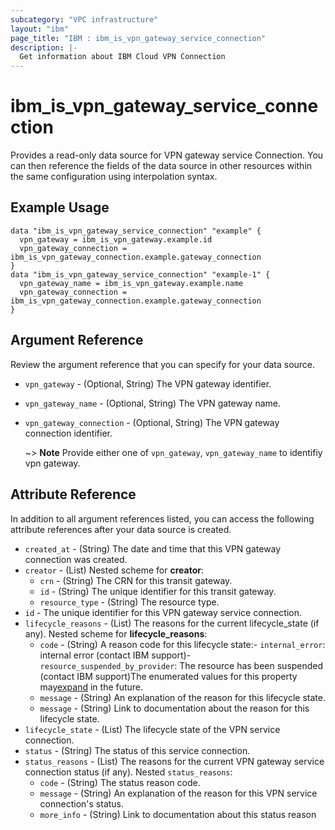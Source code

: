 ```yaml
---
subcategory: "VPC infrastructure"
layout: "ibm"
page_title: "IBM : ibm_is_vpn_gateway_service_connection"
description: |-
  Get information about IBM Cloud VPN Connection
---
```


# ibm_is_vpn_gateway_service_connection

Provides a read-only data source for VPN gateway service Connection. You can then reference the fields of the data source in other resources within the same configuration using interpolation syntax.

## Example Usage

```hcl
data "ibm_is_vpn_gateway_service_connection" "example" {
  vpn_gateway = ibm_is_vpn_gateway.example.id
  vpn_gateway_connection = ibm_is_vpn_gateway_connection.example.gateway_connection
}
data "ibm_is_vpn_gateway_service_connection" "example-1" {
  vpn_gateway_name = ibm_is_vpn_gateway.example.name
  vpn_gateway_connection = ibm_is_vpn_gateway_connection.example.gateway_connection
}
```

## Argument Reference

Review the argument reference that you can specify for your data source.

- `vpn_gateway` - (Optional, String) The VPN gateway identifier.
- `vpn_gateway_name` - (Optional, String) The VPN gateway name.
- `vpn_gateway_connection` - (Optional, String) The VPN gateway connection identifier.

  ~> **Note** Provide either one of `vpn_gateway`, `vpn_gateway_name` to identifiy vpn gateway.

## Attribute Reference

In addition to all argument references listed, you can access the following attribute references after your data source is created.

- `created_at` - (String) The date and time that this VPN gateway connection was created.
- `creator` - (List)
  Nested scheme for **creator**:
	- `crn` - (String) The CRN for this transit gateway.
	- `id` - (String) The unique identifier for this transit gateway.
	- `resource_type` - (String) The resource type.
- `id` - The unique identifier for this VPN gateway service connection.
- `lifecycle_reasons` - (List) The reasons for the current lifecycle_state (if any).
  Nested scheme for **lifecycle_reasons**:
	- `code` - (String) A reason code for this lifecycle state:- `internal_error`: internal error (contact IBM support)- `resource_suspended_by_provider`: The resource has been suspended (contact IBM  support)The enumerated values for this property may[expand](https://cloud.ibm.com/apidocs/vpc#property-value-expansion) in the future.
	- `message` - (String) An explanation of the reason for this lifecycle state.
	- `message` - (String) Link to documentation about the reason for this lifecycle state.
- `lifecycle_state` - (List) The lifecycle state of the VPN service connection.
- `status` - (String) The status of this service connection.
- `status_reasons` - (List) The reasons for the current VPN gateway service connection status (if any).
  Nested `status_reasons`:
    - `code` - (String) The status reason code.
    - `message` - (String) An explanation of the reason for this VPN service connection's status.
    - `more_info` - (String) Link to documentation about this status reason



